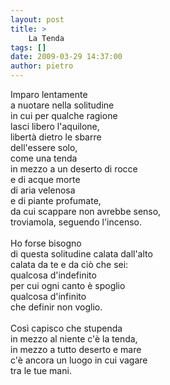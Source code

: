 ```yaml
---
layout: post
title: >
    La Tenda
tags: []
date: 2009-03-29 14:37:00
author: pietro
---
```

Imparo lentamente<br/>a nuotare nella solitudine<br/>in cui per qualche ragione<br/>lasci libero l'aquilone,<br/>libertà dietro le sbarre<br/>dell'essere solo,<br/>come una tenda<br/>in mezzo a un deserto di rocce<br/>e di acque morte<br/>di aria velenosa<br/>e di piante profumate,<br/>da cui scappare non avrebbe senso,<br/>troviamola, seguendo l'incenso.<br/><br/>Ho forse bisogno<br/>di questa solitudine calata dall'alto<br/>calata da te e da ciò che sei:<br/>qualcosa d'indefinito<br/>per cui ogni canto è spoglio<br/>qualcosa d'infinito<br/>che definir non voglio.<br/><br/>Così capisco che stupenda<br/>in mezzo al niente c'è la tenda,<br/>in mezzo a tutto deserto e mare<br/>c'è ancora un luogo in cui vagare<br/>tra le tue mani.
